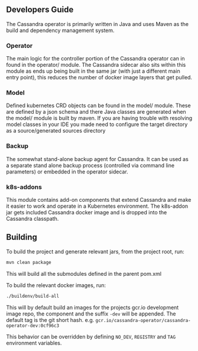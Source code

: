 ## Developers Guide
The Cassandra operator is primarily written in Java and uses Maven as the build and dependency management system.

### Operator
The main logic for the controller portion of the Cassandra operator can in found in the operator/ module. The Cassandra
sidecar also sits within this module as ends up being built in the same jar (with just a different main entry point), 
this reduces the number of docker image layers that get pulled. 

### Model
Defined kubernetes CRD objects can be found in the model/ module. These are defined by a json schema and there Java
classes are generated when the model/ module is built by maven. If you are having trouble with resolving model classes
in your IDE you made need to configure the target directory as a source/generated sources directory

### Backup
The somewhat stand-alone backup agent for Cassandra. It can be used as a separate stand alone backup process (controlled via
command line parameters) or embedded in the operator sidecar. 

### k8s-addons
This module contains add-on components that extend Cassandra and make it easier to work and operate in a Kubernetes environment.
The k8s-addon jar gets included Cassandra docker image and is dropped into the Cassandra classpath. 

## Building
To build the project and generate relevant jars, from the project root, run: 
```bash
mvn clean package
```
This will build all the submodules defined in the parent pom.xml

To build the relevant docker images, run:
```bash
./buildenv/build-all
```

This will by default build an images for the projects gcr.io development image repo, the component and the suffix `-dev` will be appended.
The default tag is the git short hash.
e.g. `gcr.io/cassandra-operator/cassandra-operator-dev:0cf96c3` 

This behavior can be overridden by defining `NO_DEV`, `REGISTRY` and `TAG` environment variables. 
